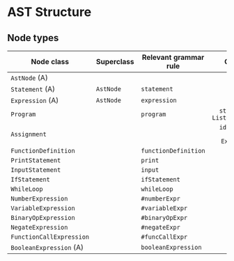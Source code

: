 # AST Structure

## Node types

| Node class              | Superclass          | Relevant grammar rule | Children
|-------------------------|---------------------|-----------------------|:---------------------------------------------:
| `AstNode` (A)           |                     |                       | —
| `Statement` (A)         | `AstNode`           | `statement`           | —
| `Expression` (A)        | `AstNode`           | `expression`          | —
| `Program`               |                     | `program`             | `statements: List<Statement>`
| `Assignment`            |                     |                       | `id: String; value: Expression`
| `FunctionDefinition`    |                     | `functionDefinition`  |
| `PrintStatement`        |                     | `print`               |
| `InputStatement`        |                     | `input`               |
| `IfStatement`           |                     | `ifStatement`         |
| `WhileLoop`             |                     | `whileLoop`           |
| `NumberExpression`      |                     | `#numberExpr`         |
| `VariableExpression`    |                     | `#variableExpr`       |
| `BinaryOpExpression`    |                     | `#binaryOpExpr`       |
| `NegateExpression`      |                     | `#negateExpr`         |
| `FunctionCallExpression`|                     | `#funcCallExpr`       |
| `BooleanExpression` (A) |                     | `booleanExpression`   | —
